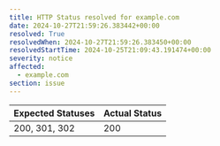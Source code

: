 ```yaml
---
title: HTTP Status resolved for example.com
date: 2024-10-27T21:59:26.383442+00:00
resolved: True
resolvedWhen: 2024-10-27T21:59:26.383450+00:00
resolvedStartTime: 2024-10-25T21:09:43.191474+00:00
severity: notice
affected:
  - example.com
section: issue
---
```


| Expected Statuses | Actual Status  |
|-------------------|----------------|
| 200, 301, 302 | 200 |
